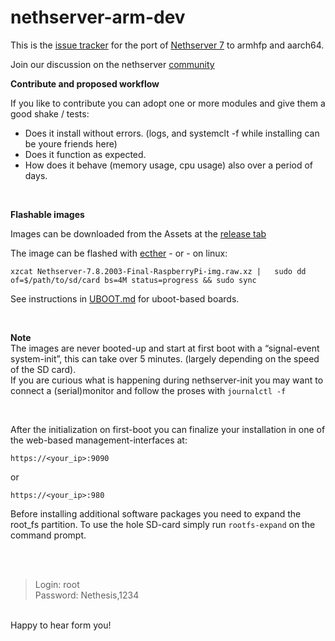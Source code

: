 # nethserver-arm-dev

This is the [issue tracker](https://github.com/markVnl/nethserver-arm-dev/issues) for the port of [Nethserver 7](https://github.com/NethServer) to armhfp and aarch64. 

Join our discussion on the nethserver [community](http://community.nethserver.org)


**Contribute and proposed workflow**  

If you like to contribute you can adopt one or more modules and give them a good shake / tests:
* Does it install without errors. (logs, and systemclt -f while installing can be youre friends here)
* Does it function as expected.
* How does it behave (memory usage, cpu usage) also over a period of days.

</br>

**Flashable images**  

Images can be downloaded from the Assets at the [release tab](https://github.com/NethServer/arm-dev/releases)

The image can be flashed with [ecther](https://etcher.io/) - or - on linux:  

```
xzcat Nethserver-7.8.2003-Final-RaspberryPi-img.raw.xz |   sudo dd of=$/path/to/sd/card bs=4M status=progress && sudo sync
````
See instructions in [UBOOT.md](https://github.com/NethServer/arm-dev/blob/master/UBOOT.md) for uboot-based boards. 

<br>

**Note**  
The images are never booted-up and start at first boot with a “signal-event system-init”, this can take over 5 minutes. (largely depending on the speed of the SD card).  
If you are  curious what is happening during nethserver-init you may want to connect a (serial)monitor and follow the proses with `journalctl -f`

<br>

After the initialization on first-boot you can finalize your installation in one of the web-based management-interfaces at:

```
https://<your_ip>:9090
````

or 

```
https://<your_ip>:980
````

Before installing additional software packages you need to expand the root_fs partition. To use the hole SD-card simply run `rootfs-expand` on the command prompt.

</br>
</br>

>Login: root   
>Password: Nethesis,1234
 
</br>
 Happy to hear form you! 
</br>
</br>
</br> 
</br>
</br>


